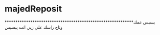 # majedReposit
<p1>************************************************************بسبس عمك وتاج راسك<p1>
  <p1>على زبي انت يبسبس<p1>

